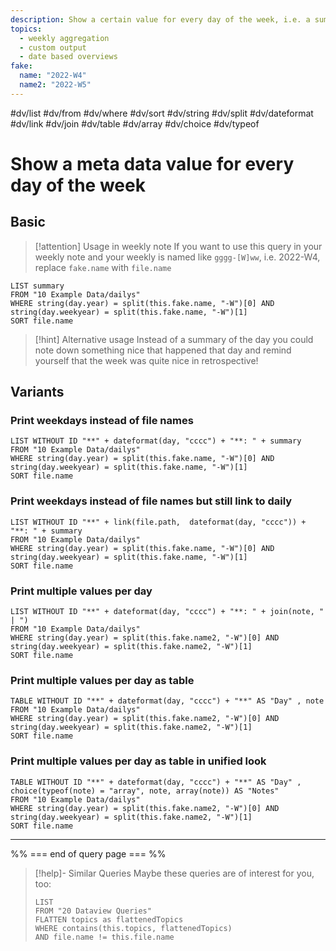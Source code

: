 ```yaml
---
description: Show a certain value for every day of the week, i.e. a summary of the day, or what nice happened the day 
topics:
  - weekly aggregation 
  - custom output
  - date based overviews
fake:
  name: "2022-W4"
  name2: "2022-W5"
---
```

#dv/list #dv/from #dv/where #dv/sort #dv/string #dv/split #dv/dateformat #dv/link #dv/join #dv/table #dv/array #dv/choice #dv/typeof

# Show a meta data value for every day of the week

## Basic 

> [!attention] Usage in weekly note
> If you want to use this query in your weekly note and your weekly is named like `gggg-[W]ww`, i.e. 2022-W4, replace `fake.name` with `file.name`

```dataview
LIST summary
FROM "10 Example Data/dailys"
WHERE string(day.year) = split(this.fake.name, "-W")[0] AND string(day.weekyear) = split(this.fake.name, "-W")[1]
SORT file.name
```

> [!hint] Alternative usage
> Instead of a summary of the day you could note down something nice that happened that day and remind yourself that the week was quite nice in retrospective!

## Variants

### Print weekdays instead of file names

```dataview
LIST WITHOUT ID "**" + dateformat(day, "cccc") + "**: " + summary
FROM "10 Example Data/dailys"
WHERE string(day.year) = split(this.fake.name, "-W")[0] AND string(day.weekyear) = split(this.fake.name, "-W")[1]
SORT file.name
```

### Print weekdays instead of file names but still link to daily

```dataview
LIST WITHOUT ID "**" + link(file.path,  dateformat(day, "cccc")) + "**: " + summary
FROM "10 Example Data/dailys"
WHERE string(day.year) = split(this.fake.name, "-W")[0] AND string(day.weekyear) = split(this.fake.name, "-W")[1]
SORT file.name
```

### Print multiple values per day

```dataview
LIST WITHOUT ID "**" + dateformat(day, "cccc") + "**: " + join(note, " | ")
FROM "10 Example Data/dailys"
WHERE string(day.year) = split(this.fake.name2, "-W")[0] AND string(day.weekyear) = split(this.fake.name2, "-W")[1]
SORT file.name
```

### Print multiple values per day as table
```dataview
TABLE WITHOUT ID "**" + dateformat(day, "cccc") + "**" AS "Day" , note
FROM "10 Example Data/dailys"
WHERE string(day.year) = split(this.fake.name2, "-W")[0] AND string(day.weekyear) = split(this.fake.name2, "-W")[1]
SORT file.name
```

### Print multiple values per day as table in unified look

```dataview
TABLE WITHOUT ID "**" + dateformat(day, "cccc") + "**" AS "Day" , choice(typeof(note) = "array", note, array(note)) AS "Notes"
FROM "10 Example Data/dailys"
WHERE string(day.year) = split(this.fake.name2, "-W")[0] AND string(day.weekyear) = split(this.fake.name2, "-W")[1]
SORT file.name
```

---
%% === end of query page === %%
> [!help]- Similar Queries
> Maybe these queries are of interest for you, too:
> ```dataview
> LIST
> FROM "20 Dataview Queries"
> FLATTEN topics as flattenedTopics
> WHERE contains(this.topics, flattenedTopics)
> AND file.name != this.file.name
> ```